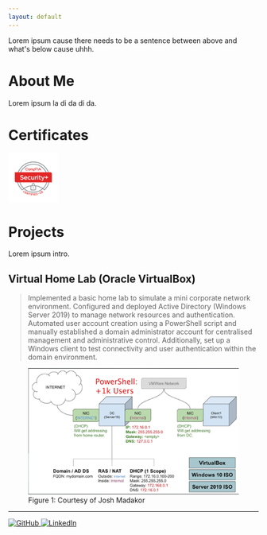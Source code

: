 ```yaml
---
layout: default
---
```


Lorem ipsum cause there needs to be a sentence between above and what's below cause uhhh.

# About Me
Lorem ipsum la di da di da.

# Certificates
<a href="https://www.credly.com/badges/dc2ddaca-f14c-4ab3-8916-350e33b230a2/public_url" target="_blank">
    <img src="https://raw.githubusercontent.com/kanarioEKO/kanarioEKO.github.io/main/SecurityPlusLogoCertified.jpg" alt="CompTIA Security+" width="100">
</a>

# Projects

Lorem ipsum intro.

## Virtual Home Lab (Oracle VirtualBox)
> Implemented a basic home lab to simulate a mini corporate network environment. Configured and deployed Active Directory (Windows Server 2019) to manage network resources and authentication. Automated user account creation using a PowerShell script and manually established a domain administrator account for centralised management and administrative control. Additionally, set up a Windows client to test connectivity and user authentication within the domain environment.
>
<figure>
    <img src="https://raw.githubusercontent.com/kanarioEKO/kanarioEKO.github.io/main/NetworkDiagram.png" alt="Network Diagram">
    <figcaption>Figure 1: Courtesy of Josh Madakor</figcaption>
</figure>


---

<a href="https://github.com/kanarioEKO" target="_blank">
    <img src="https://github.githubassets.com/images/modules/logos_page/GitHub-Mark.png" alt="GitHub" width="40" height="40">
</a>
<a href="https://www.linkedin.com/in/kanario-o-454984243/" target="_blank">
    <img src="https://cdn.jsdelivr.net/gh/devicons/devicon/icons/linkedin/linkedin-original.svg" alt="LinkedIn" width="40" height="40">
</a>
